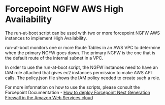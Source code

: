 # Forcepoint NGFW AWS High Availability

The run-at-boot script can be used with two or more forcepoint NGFW AWS
instances to implement High Availability.

run-at-boot monitors one or more Route Tables in an AWS VPC to determine when
the primary NGFW goes down. The primary NGFW is the one that is the default
route of the internal subnet in a VPC.

In order to use the run-at-boot script, the NGFW instances need to have an IAM
role attached that gives ec2 instances permission to make AWS API calls. The
policy.json file shows the IAM policy needed to create such a role.

For more information on how to use the scripts, please consult the Forcepoint
Documentation - [How to deploy Forcepoint Next Generation Firewall in the Amazon
Web Services cloud](https://support.forcepoint.com/KBArticle?id=How-to-deploy-Next-Generation-Firewall-in-the-Amazon-Web-Services-cloud)
